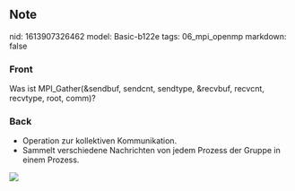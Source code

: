 ## Note
nid: 1613907326462
model: Basic-b122e
tags: 06_mpi_openmp
markdown: false

### Front
Was ist MPI_Gather(&sendbuf, sendcnt, sendtype, &recvbuf, recvcnt, recvtype, root, comm)?

### Back
<div>
<div><ul>
<li>Operation zur kollektiven Kommunikation.</li>
<li>Sammelt verschiedene Nachrichten von jedem Prozess der Gruppe in einem Prozess.</li></ul></div></div><img src="49133758.png">
